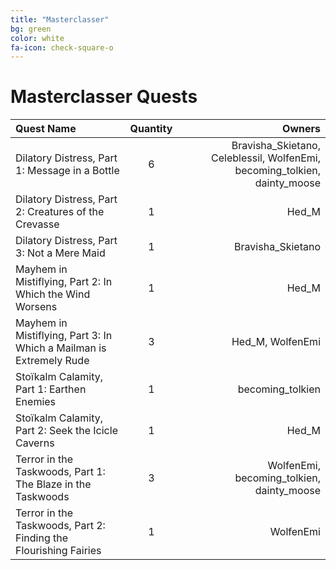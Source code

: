 ```yaml
---
title: "Masterclasser"
bg: green
color: white
fa-icon: check-square-o
---
```


# Masterclasser Quests

| Quest Name | Quantity | Owners |
|:--- |:---:| ---:|
| Dilatory Distress, Part 1: Message in a Bottle | 6 | Bravisha_Skietano, Celeblessil, WolfenEmi, becoming_tolkien, dainty_moose |
| Dilatory Distress, Part 2: Creatures of the Crevasse | 1 | Hed_M |
| Dilatory Distress, Part 3: Not a Mere Maid | 1 | Bravisha_Skietano |
| Mayhem in Mistiflying, Part 2: In Which the Wind Worsens | 1 | Hed_M |
| Mayhem in Mistiflying, Part 3: In Which a Mailman is Extremely Rude | 3 | Hed_M, WolfenEmi |
| Stoïkalm Calamity, Part 1: Earthen Enemies | 1 | becoming_tolkien |
| Stoïkalm Calamity, Part 2: Seek the Icicle Caverns | 1 | Hed_M |
| Terror in the Taskwoods, Part 1: The Blaze in the Taskwoods | 3 | WolfenEmi, becoming_tolkien, dainty_moose |
| Terror in the Taskwoods, Part 2: Finding the Flourishing Fairies | 1 | WolfenEmi |
